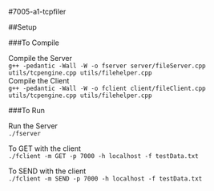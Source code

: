 #7005-a1-tcpfiler

##Setup

###To Compile

Compile the Server<br>
`g++ -pedantic -Wall -W -o fserver server/fileServer.cpp  utils/tcpengine.cpp utils/filehelper.cpp` <br>
Compile the Client<br>
`g++ -pedantic -Wall -W -o fclient client/fileClient.cpp  utils/tcpengine.cpp utils/filehelper.cpp`

###To Run

Run the Server<br>
`./fserver` <br>

To GET with the client<br>
`./fclient -m GET -p 7000 -h localhost -f testData.txt` <br>

To SEND with the client<br>
`./fclient -m SEND -p 7000 -h localhost -f testData.txt`
